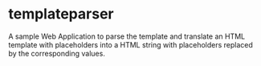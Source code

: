 # templateparser
A sample Web Application to parse the template and translate an HTML template with placeholders into a HTML string with placeholders replaced by the corresponding values.
